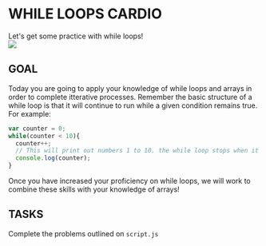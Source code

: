 # WHILE LOOPS CARDIO

Let's get some practice with while loops!  
![](https://media.giphy.com/media/hWddcO7xQWCqIew5rH/giphy.gif)

## GOAL

Today you are going to apply your knowledge of while loops and arrays in order to complete itterative processes. Remember the basic structure of a while loop is that it will continue to run while a given condition remains true. For example:
```javascript
var counter = 0;
while(counter < 10){
  counter++;
  // This will print out numbers 1 to 10. the while loop stops when it gets to a value of 10.
  console.log(counter);
}
```

Once you have increased your proficiency on while loops, we will work to combine these skills with your knowledge of arrays!

## TASKS

Complete the problems outlined on `script.js`

